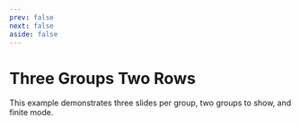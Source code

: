 ```yaml
---
prev: false
next: false
aside: false
---
```


# Three Groups Two Rows

This example demonstrates three slides per group, two groups to show, and finite mode.

<DocExample id="three-groups-two-rows"></DocExample>

<script setup lang="ts">
import DocExample from './DocExample.vue';
</script>

